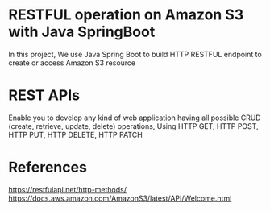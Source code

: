 # RESTFUL operation on Amazon S3 with Java SpringBoot 
In this project, We use Java Spring Boot to build HTTP RESTFUL endpoint to create or access Amazon S3 resource

# REST APIs
Enable you to develop any kind of web application having all possible CRUD (create, retrieve, update, delete) operations,
Using HTTP GET,  HTTP POST,  HTTP PUT, HTTP DELETE, HTTP PATCH

# References
https://restfulapi.net/http-methods/
https://docs.aws.amazon.com/AmazonS3/latest/API/Welcome.html
